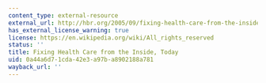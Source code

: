 ```yaml
---
content_type: external-resource
external_url: http://hbr.org/2005/09/fixing-health-care-from-the-inside-today/ar/1#
has_external_license_warning: true
license: https://en.wikipedia.org/wiki/All_rights_reserved
status: ''
title: Fixing Health Care from the Inside, Today
uid: 0a44a6d7-1cda-42e3-a97b-a8902188a781
wayback_url: ''
---
```

